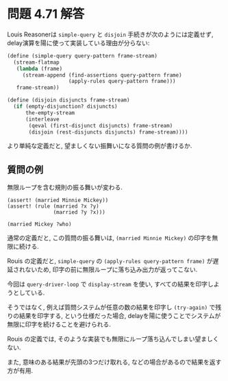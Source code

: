 # 問題 4.71 解答

Louis Reasonerは `simple-query` と `disjoin` 手続きが次のようには定義せず, delay演算を陽に使って実装している理由が分らない:

```scm
(define (simple-query query-pattern frame-stream)
  (stream-flatmap
   (lambda (frame)
     (stream-append (find-assertions query-pattern frame)
                    (apply-rules query-pattern frame)))
   frame-stream))
```

```scm
(define (disjoin disjuncts frame-stream)
  (if (empty-disjunction? disjuncts)
      the-empty-stream
      (interleave
       (qeval (first-disjunct disjuncts) frame-stream)
       (disjoin (rest-disjuncts disjuncts) frame-stream))))
```

より単純な定義だと, 望ましくない振舞いになる質問の例が書けるか. 

## 質問の例

無限ループを含む規則の振る舞いが変わる.

```
(assert! (married Minnie Mickey))
(assert! (rule (married ?x ?y)
               (married ?y ?x)))

(married Mickey ?who)
```

通常の定義だと, この質問の振る舞いは, `(married Minnie Mickey)` の印字を無限に続ける.

Rouis の定義だと, `simple-query` の `(apply-rules query-pattern frame)` が遅延されないため, 印字の前に無限ループに落ち込み出力が返ってこない.

今回は `query-driver-loop` で `display-stream` を使い, すべての結果を印字しようとしている.

そうではなく, 例えば質問システムが任意の数の結果を印字し `(try-again)` で残りの結果を印字する, という仕様だった場合, delayを陽に使うことでシステムが無限に印字を続けることを避けられる.

Rouis の定義では, そのような実装でも無限にループ落ち込んでしまい望ましくない.

また, 意味のある結果が先頭の3つだけ取れる, などの場合があるので結果を返す方が有用.
